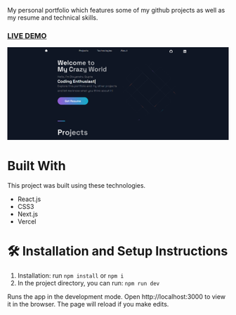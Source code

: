 My personal portfolio which features some of my github projects as well as my resume and technical skills.
<br />
<h3><a href='https://divyanshu-portfolio.vercel.app/' target='_blank'>LIVE DEMO</a></h3>

![Portfolio Website](https://raw.githubusercontent.com/divyanshugupta14/Divyanshu_Portfolio/main/public/images/1.png)

<h1>Built With</h1>

This project was built using these technologies.

<ul>
  <li>React.js</li>
  <li>CSS3</li>
  <li>Next.js</li>
  <li>Vercel</li>
</ul>

<h1>🛠 Installation and Setup Instructions</h1>
<ol>
  <li>Installation: run <code>npm install</code> or <code>npm i</code></li>

<li>In the project directory, you can run: <code>npm run dev</code></li>
</ol>

Runs the app in the development mode.
Open http://localhost:3000 to view it in the browser. The page will reload if you make edits.
